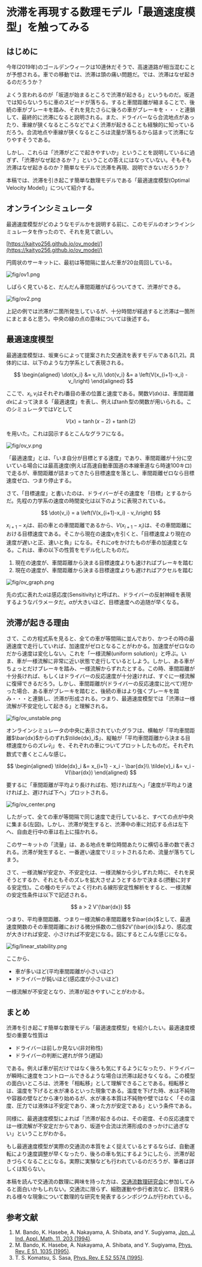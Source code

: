 # 渋滞を再現する数理モデル「最適速度模型」を触ってみる

## はじめに

今年(2019年)のゴールデンウィークは10連休だそうで、高速道路が相当混むことが予想される。車での移動では、渋滞は頭の痛い問題だ。では、渋滞はなぜ起きるのだろうか？

よくう言われるのが「坂道が始まるところで渋滞が起きる」というものだ。坂道では知らないうちに車のスピードが落ちる。すると車間距離が縮まることで、後続の車がブレーキを踏み、それを見たさらに後ろの車がブレーキを・・・と連鎖して、最終的に渋滞になると説明される。また、ドライバーなら合流地点があったり、車線が狭くなるところなどでよく渋滞が起きることも経験的に知っているだろう。合流地点や車線が狭くなるところは流量が落ちるから詰まって渋滞になりやすそうである。

しかし、これらは「渋滞がどこで起きやすいか」ということを説明しているに過ぎず、「渋滞がなぜ起きるか？」ということの答えにはなっていない。そもそも渋滞はなぜ起きるのか？簡単なモデルで渋滞を再現、説明できないだろうか？

本稿では、渋滞を引き起こす簡単な数理モデルである「最適速度模型(Optimal Velocity Model)」について紹介する。

## オンラインシミュレータ

最適速度模型がどのようなモデルかを説明する前に、このモデルのオンラインシミュレータを作ったので、それを見て欲しい。

[https://kaityo256.github.io/ov_model/](https://kaityo256.github.io/ov_model/)

円周状のサーキットに、最初は等間隔に並んだ車が20台周回している。

![fig/ov1.png](fig/ov1.png)

しばらく見ていると、だんだん車間距離がばらついてきて、渋滞ができる。

![fig/ov2.png](fig/ov2.png)

上記の例では渋滞が二箇所発生しているが、十分時間が経過すると渋滞は一箇所にまとまると思う。中央の緑の点の意味については後述する。

## 最適速度模型

最適速度模型は、坂東らによって提案された交通流を表すモデルである[1,2]。具体的には、以下のような力学系として表現される。

$$
\begin{aligned}
\dot{x_i} &= v_i\\
\dot{v_i} &= a \left(V(x_{i+1}-x_i) - v_i\right)
\end{aligned}
$$

ここで、$x_i, v_i$はそれぞれ$i$番目の車の位置と速度である。関数$V(dx)$は、車間距離$dx$によって決まる「最適速度」を表し、例えば$\tanh$型の関数が用いられる。このシミュレータでは$V$として

$$
V(x) = \tanh(x - 2) + \tanh(2)
$$

を用いた。これは図示するとこんなグラフになる。

![fig/ov_v.png](fig/ov_v.png)

「最適速度」とは、「いま自分が目標とする速度」であり、車間距離が十分に空いている場合には最高速度(例えば高速自動車国道の本線車道なら時速100キロ)で走るが、車間距離が詰まってきたら目標速度を落とし、車間距離ゼロなら目標速度ゼロ、つまり停止する。

さて、「目標速度」と書いたのは、ドライバーがその速度を「目標」とするからだ。先程の力学系の速度の時間変化は以下のように表現されている。

$$
\dot{v_i} = a \left(V(x_{i+1}-x_i) - v_i\right)
$$

$x_{i+1}-x_i$は、前の車との車間距離であるから、$V(x_{i+1}-x_i)$は、その車間距離における目標速度である。そこから現在の速度$v_i$を引くと、「目標速度より現在の速度が遅いと正、速いと負」になる。それに$a$をかけたものが車の加速度となる。これは、車の以下の性質をモデル化したものだ。

1. 現在の速度が、車間距離から決まる目標速度よりも速ければブレーキを踏む
2. 現在の速度が、車間距離から決まる目標速度よりも遅ければアクセルを踏む

![fig/ov_graph.png](fig/ov_graph.png)

先の式に表れた$a$は感応度(Sensitivity)と呼ばれ、ドライバーの反射神経を表現するようなパラメータだ。$a$が大きいほど、目標速度への追随が早くなる。

## 渋滞が起きる理由

さて、この方程式系を見ると、全ての車が等間隔に並んでおり、かつその時の最適速度で走行していれば、加速度がゼロとなることがわかる。加速度がゼロなのだから速度は変化しない。これを「一様流解(uniform solution)」と呼ぶ。いま、車が一様流解に非常に近い状態で走行しているとしよう。しかし、ある車がちょっとだけブレーキを踏み、一様流解からずれたとする。この時、車間距離が十分長ければ、もしくはドライバーの反応速度が十分速ければ、すぐに一様流解に復帰できるだろう。しかし、車間距離が(ドライバーの反応速度に比べて)短かった場合、ある車がブレーキを踏むと、後続の車はより強くブレーキを踏み・・・と連鎖し、渋滞が形成される。つまり、最適速度模型では「渋滞は一様流解が不安定化して起きる」と理解される。

![fig/ov_unstable.png](fig/ov_unstable.png)

オンラインシミュレータの中央に表示されていたグラフは、横軸が「平均車間距離$\bar{dx}$からのずれ$\tilde{dx}_i$」、縦軸が「平均車間距離から決まる目標速度からのズレ$\tilde{v}_i$」を、それぞれの車についてプロットしたものだ。それぞれ数式で書くとこんな感じ。

$$
\begin{aligned}
\tilde{dx}_i &= x_{i+1} - x_i - \bar{dx}\\
\tilde{v}_i  &= v_i - V(\bar{dx})
\end{aligned}
$$

要するに「車間距離が平均より長ければ右、短ければ左へ」「速度が平均より速ければ上、遅ければ下へ」プロットされる。

![fig/ov_center.png](fig/ov_center.png)

したがって、全ての車が等間隔で同じ速度で走行していると、すべての点が中央に集まる(左図)。しかし、渋滞が発生すると、渋滞中の車に対応する点は左下へ、自由走行中の車は右上に描かれる。

このサーキットの「流量」は、ある地点を単位時間あたりに横切る車の数で表される。渋滞が発生すると、一番遅い速度でリミットされるため、流量が落ちてしまう。

さて、一様流解が安定か、不安定化は、一様流解から少しずれた時に、それを戻そうとするか、それともそのズレを拡大させようとするかで決まる(摂動に対する安定性)。この種のモデルでよく行われる線形安定性解析をすると、一様流解の安定性条件は以下で記述される。

$$
a > 2 V'(\bar{dx})
$$

つまり、平均車間距離、つまり一様流解の車間距離を$\bar{dx}$として、最適速度関数のその車間距離における微分係数の二倍$2V'(\bar{dx})$より、感応度が大きければ安定、小さければ不安定になる。図にするとこんな感じになる。

![fig/linear_stability.png](fig/linear_stability.png)

ここから、

* 車が多いほど(平均車間距離が小さいほど)
* ドライバーが鈍いほど(感応度が小さいほど)

一様流解が不安定となり、渋滞が起きやすいことがわかる。

## まとめ

渋滞を引き起こす簡単な数理モデル「最適速度模型」を紹介したい。最適速度模型の重要な性質は

* ドライバーは前しか見ない(非対称性)
* ドライバーの判断に遅れが伴う(遅延)

である。例えば車が前だけではなく後ろも気にするようになったり、ドライバーが瞬時に速度をコントロールできるような場合は渋滞は起きなくなる。この模型の面白いところは、渋滞を「相転移」として理解できることである。相転移とは、温度を下げると水が凍るといった現象である。温度を下げた時、水は不純物や容器の壁などから凍り始めるが、水が凍る本質は不純物や壁ではなく「その温度、圧力では液体は不安定であり、凍った方が安定である」という条件である。

同様に、最適速度模型によれば「渋滞が起きるのは、その密度、その反応速度では一様流解が不安定だからであり、坂道や合流は渋滞形成のきっかけに過ぎない」ということがわかる。

もし最適速度模型が実際の交通流の本質をよく捉えているとするならば、自動運転により速度調整が早くなったり、後ろの車も気にするようにしたら、渋滞が起きづらくなることになる。実際に実験なども行われているのだろうが、筆者は詳しくは知らない。

本稿を読んで交通流の数理に興味を持った方は、[交通流数理研究会](http://traffic.phys.cs.is.nagoya-u.ac.jp/~mstf/index.html)に参加してみると面白いかもしれない。交通流に限らず、細胞運動や歩行者流など、日常見られる様々な現象について数理的な研究を発表するシンポジウムが行われている。

## 参考文献

1. M. Bando, K. Hasebe, A. Nakayama, A. Shibata, and Y. Sugiyama, [Jpn. J. Ind. Appl. Math. 11, 203 (1994)](https://doi.org/10.1007/BF03167222).
2. M. Bando, K. Hasebe, A. Nakayama, A. Shibata, and Y. Sugiyama, [Phys. Rev. E 51, 1035 (1995)](https://doi.org/10.1103/PhysRevE.51.1035).
3. T. S. Komatsu, S. Sasa, [Phys. Rev. E 52 5574 (1995)](https://doi.org/10.1103/PhysRevE.52.5574).
